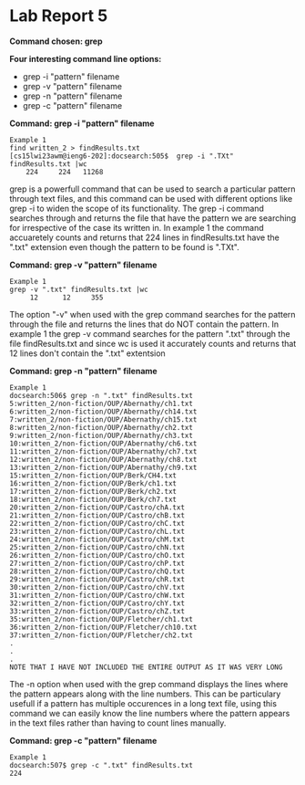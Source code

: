 # Lab Report 5

**Command chosen: grep**

**Four interesting command line options:**

* grep -i "pattern" filename
* grep -v "pattern" filename
* grep -n "pattern" filename
* grep -c "pattern" filename



**Command: grep -i "pattern" filename** 
```
Example 1
find written_2 > findResults.txt
[cs15lwi23awm@ieng6-202]:docsearch:505$  grep -i ".TXt" findResults.txt |wc
    224     224   11268
```

grep is a powerfull command that can be used to search a particular pattern through text files, and this command can be used with different options like grep -i to widen the scope of its functionality. The grep -i command searches through and returns the file that have the pattern we are searching for irrespective of the case its written in.
In example 1 the command accuaretely counts and returns that 224 lines in findResults.txt have the ".txt" extension even though the pattern to be found is ".TXt".



**Command: grep -v "pattern" filename** 
```
Example 1
grep -v ".txt" findResults.txt |wc
     12      12     355
```
The option "-v" when used with the grep command searches for the pattern through the file and returns the lines that do NOT contain the pattern.
In example 1 the grep -v command searches for the pattern ".txt" through the file findResults.txt and since wc is used it accurately counts and returns that 12 lines don't contain the ".txt" extentsion



**Command: grep -n "pattern" filename** 
```
Example 1
docsearch:506$ grep -n ".txt" findResults.txt
5:written_2/non-fiction/OUP/Abernathy/ch1.txt
6:written_2/non-fiction/OUP/Abernathy/ch14.txt
7:written_2/non-fiction/OUP/Abernathy/ch15.txt
8:written_2/non-fiction/OUP/Abernathy/ch2.txt
9:written_2/non-fiction/OUP/Abernathy/ch3.txt
10:written_2/non-fiction/OUP/Abernathy/ch6.txt
11:written_2/non-fiction/OUP/Abernathy/ch7.txt
12:written_2/non-fiction/OUP/Abernathy/ch8.txt
13:written_2/non-fiction/OUP/Abernathy/ch9.txt
15:written_2/non-fiction/OUP/Berk/CH4.txt
16:written_2/non-fiction/OUP/Berk/ch1.txt
17:written_2/non-fiction/OUP/Berk/ch2.txt
18:written_2/non-fiction/OUP/Berk/ch7.txt
20:written_2/non-fiction/OUP/Castro/chA.txt
21:written_2/non-fiction/OUP/Castro/chB.txt
22:written_2/non-fiction/OUP/Castro/chC.txt
23:written_2/non-fiction/OUP/Castro/chL.txt
24:written_2/non-fiction/OUP/Castro/chM.txt
25:written_2/non-fiction/OUP/Castro/chN.txt
26:written_2/non-fiction/OUP/Castro/chO.txt
27:written_2/non-fiction/OUP/Castro/chP.txt
28:written_2/non-fiction/OUP/Castro/chQ.txt
29:written_2/non-fiction/OUP/Castro/chR.txt
30:written_2/non-fiction/OUP/Castro/chV.txt
31:written_2/non-fiction/OUP/Castro/chW.txt
32:written_2/non-fiction/OUP/Castro/chY.txt
33:written_2/non-fiction/OUP/Castro/chZ.txt
35:written_2/non-fiction/OUP/Fletcher/ch1.txt
36:written_2/non-fiction/OUP/Fletcher/ch10.txt
37:written_2/non-fiction/OUP/Fletcher/ch2.txt
.
.
.
NOTE THAT I HAVE NOT INCLUDED THE ENTIRE OUTPUT AS IT WAS VERY LONG
```
The -n option when used with the grep command displays the lines where the pattern appears along with the line numbers. This can be particulary usefull if a pattern has multiple occurences in a long text file, using this command we can easily know the line numbers where the pattern appears in the text files rather than having to count lines manually.



**Command: grep -c "pattern" filename** 
```
Example 1
docsearch:507$ grep -c ".txt" findResults.txt
224
```
